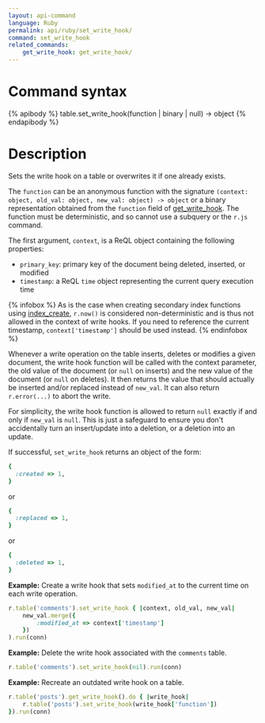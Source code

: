 ```yaml
---
layout: api-command
language: Ruby
permalink: api/ruby/set_write_hook/
command: set_write_hook
related_commands:
    get_write_hook: get_write_hook/
---
```


# Command syntax #

{% apibody %}
table.set_write_hook(function | binary | null) &rarr; object
{% endapibody %}

# Description #

Sets the write hook on a table or overwrites it if one already exists.

The `function` can be an anonymous function with the signature `(context: object, old_val: object, new_val: object) -> object` or a binary representation obtained from the `function` field of [get_write_hook](/api/ruby/get_write_hook). The function must be deterministic, and so cannot use a subquery or the `r.js` command.

The first argument, `context`, is a ReQL object containing the following properties:

- `primary_key`: primary key of the document being deleted, inserted, or modified
- `timestamp`: a ReQL `time` object representing the current query execution time

{% infobox %}
As is the case when creating secondary index functions using [index_create](/api/ruby/index_create), `r.now()` is considered non-deterministic and is thus not allowed in the context of write hooks. If you need to reference the current timestamp, `context['timestamp']` should be used instead.
{% endinfobox %}

Whenever a write operation on the table inserts, deletes or modifies a given document, the write hook function will be called with the context parameter, the old value of the document (or `null` on inserts) and the new value of the document (or `null` on deletes). It then returns the value that should actually be inserted and/or replaced instead of `new_val`. It can also return `r.error(...)` to abort the write.

For simplicity, the write hook function is allowed to return `null` exactly if and only if `new_val` is `null`. This is just a safeguard to ensure you don't accidentally turn an insert/update into a deletion, or a deletion into an update.

If successful, `set_write_hook` returns an object of the form:

```rb
{
  :created => 1,
}
```

or

```rb
{
  :replaced => 1,
}
```

or

```rb
{
  :deleted => 1,
}
```

__Example:__ Create a write hook that sets `modified_at` to the current time on each write operation.

```rb
r.table('comments').set_write_hook { |context, old_val, new_val|
    new_val.merge({
        :modified_at => context['timestamp']
    })
).run(conn)
```

__Example:__ Delete the write hook associated with the `comments` table.

```rb
r.table('comments').set_write_hook(nil).run(conn)
```

__Example:__ Recreate an outdated write hook on a table.

```rb
r.table('posts').get_write_hook().do { |write_hook|
    r.table('posts').set_write_hook(write_hook['function'])
}).run(conn)
```
